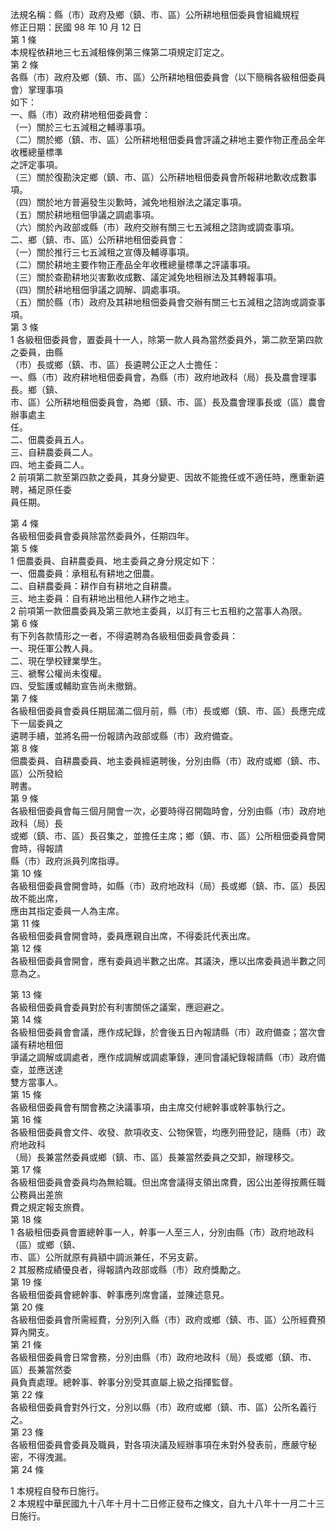 法規名稱：縣（市）政府及鄉（鎮、市、區）公所耕地租佃委員會組織規程  
修正日期：民國 98 年 10 月 12 日  
第 1 條  
本規程依耕地三七五減租條例第三條第二項規定訂定之。  
第 2 條  
各縣（市）政府及鄉（鎮、市、區）公所耕地租佃委員會（以下簡稱各級租佃委員會）掌理事項  
如下：  
一、縣（市）政府耕地租佃委員會：  
（一）關於三七五減租之輔導事項。  
（二）關於鄉（鎮、市、區）公所耕地租佃委員會評議之耕地主要作物正產品全年收穫總量標準  
之評定事項。  
（三）關於復勘決定鄉（鎮、市、區）公所耕地租佃委員會所報耕地歉收成數事項。  
（四）關於地方普遍發生災歉時，減免地租辦法之議定事項。  
（五）關於耕地租佃爭議之調處事項。  
（六）關於內政部或縣（市）政府交辦有關三七五減租之諮詢或調查事項。  
二、鄉（鎮、市、區）公所耕地租佃委員會：  
（一）關於推行三七五減租之宣傳及輔導事項。  
（二）關於耕地主要作物正產品全年收穫總量標準之評議事項。  
（三）關於查勘耕地災害歉收成數、議定減免地租辦法及其轉報事項。  
（四）關於耕地租佃爭議之調解、調處事項。  
（五）關於縣（市）政府及其耕地租佃委員會交辦有關三七五減租之諮詢或調查事項。  
第 3 條  
1 各級租佃委員會，置委員十一人，除第一款人員為當然委員外，第二款至第四款之委員，由縣  
（市）長或鄉（鎮、市、區）長遴聘公正之人士擔任：  
一、縣（市）政府耕地租佃委員會，為縣（市）政府地政科（局）長及農會理事長。鄉（鎮、  
市、區）公所耕地租佃委員會，為鄉（鎮、市、區）長及農會理事長或（區）農會辦事處主  
任。  
二、佃農委員五人。  
三、自耕農委員二人。  
四、地主委員二人。  
2 前項第二款至第四款之委員，其身分變更、因故不能擔任或不適任時，應重新遴聘，補足原任委  
員任期。  


第 4 條  
各級租佃委員會委員除當然委員外，任期四年。  
第 5 條  
1 佃農委員、自耕農委員、地主委員之身分規定如下：  
一、佃農委員：承租私有耕地之佃農。  
二、自耕農委員：耕作自有耕地之自耕農。  
三、地主委員：自有耕地出租他人耕作之地主。  
2 前項第一款佃農委員及第三款地主委員，以訂有三七五租約之當事人為限。  
第 6 條  
有下列各款情形之一者，不得遴聘為各級租佃委員會委員：  
一、現任軍公教人員。  
二、現在學校肄業學生。  
三、褫奪公權尚未復權。  
四、受監護或輔助宣告尚未撤銷。  
第 7 條  
各級租佃委員會委員任期屆滿二個月前，縣（市）長或鄉（鎮、市、區）長應完成下一屆委員之  
遴聘手續，並將名冊一份報請內政部或縣（市）政府備查。  
第 8 條  
佃農委員、自耕農委員、地主委員經遴聘後，分別由縣（市）政府或鄉（鎮、市、區）公所發給  
聘書。  
第 9 條  
各級租佃委員會每三個月開會一次，必要時得召開臨時會，分別由縣（市）政府地政科（局）長  
或鄉（鎮、市、區）長召集之，並擔任主席；鄉（鎮、市、區）公所租佃委員會開會時，得報請  
縣（市）政府派員列席指導。  
第 10 條  
各級租佃委員會開會時，如縣（市）政府地政科（局）長或鄉（鎮、市、區）長因故不能出席，  
應由其指定委員一人為主席。  
第 11 條  
各級租佃委員會開會時，委員應親自出席，不得委託代表出席。  
第 12 條  
各級租佃委員會開會，應有委員過半數之出席。其議決，應以出席委員過半數之同意為之。  


第 13 條  
各級租佃委員會委員對於有利害關係之議案，應迴避之。  
第 14 條  
各級租佃委員會會議，應作成紀錄，於會後五日內報請縣（市）政府備查；當次會議有耕地租佃  
爭議之調解或調處者，應作成調解或調處筆錄，連同會議紀錄報請縣（市）政府備查，並應送達  
雙方當事人。  
第 15 條  
各級租佃委員會有關會務之決議事項，由主席交付總幹事或幹事執行之。  
第 16 條  
各級租佃委員會文件、收發、款項收支、公物保管，均應列冊登記，隨縣（市）政府地政科  
（局）長兼當然委員或鄉（鎮、市、區）長兼當然委員之交卸，辦理移交。  
第 17 條  
各級租佃委員會委員均為無給職。但出席會議得支領出席費，因公出差得按薦任職公務員出差旅  
費之規定報支旅費。  
第 18 條  
1 各級租佃委員會置總幹事一人，幹事一人至三人，分別由縣（市）政府地政科（區）或鄉（鎮、  
市、區）公所就原有員額中調派兼任，不另支薪。  
2 其服務成績優良者，得報請內政部或縣（市）政府獎勵之。  
第 19 條  
各級租佃委員會總幹事、幹事應列席會議，並陳述意見。  
第 20 條  
各級租佃委員會所需經費，分別列入縣（市）政府或鄉（鎮、市、區）公所經費預算內開支。  
第 21 條  
各級租佃委員會日常會務，分別由縣（市）政府地政科（局）長或鄉（鎮、市、區）長兼當然委  
員負責處理。總幹事、幹事分別受其直屬上級之指揮監督。  
第 22 條  
各級租佃委員會對外行文，分別以縣（市）政府或鄉（鎮、市、區）公所名義行之。  
第 23 條  
各級租佃委員會委員及職員，對各項決議及經辦事項在未對外發表前，應嚴守秘密，不得洩漏。  
第 24 條  


1 本規程自發布日施行。  
2 本規程中華民國九十八年十月十二日修正發布之條文，自九十八年十一月二十三日施行。  


